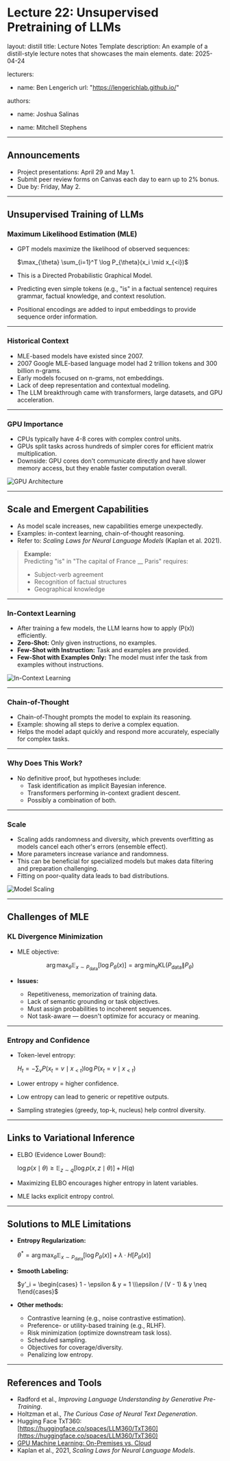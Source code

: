 # Lecture 22: Unsupervised Pretraining of LLMs

layout: distill
title: Lecture Notes Template
description: An example of a distill-style lecture notes that showcases the main elements.
date: 2025-04-24

lecturers:
  - name: Ben Lengerich
    url: "https://lengerichlab.github.io/"

authors:
  - name: Joshua Salinas

  - name: Mitchell Stephens


---

## Announcements

- Project presentations: April 29 and May 1.
- Submit peer review forms on Canvas each day to earn up to 2% bonus.
- Due by: Friday, May 2.

---

## Unsupervised Training of LLMs

### Maximum Likelihood Estimation (MLE)

- GPT models maximize the likelihood of observed sequences:

  $\max_{\theta} \sum_{i=1}^T \log P_{\theta}(x_i \mid x_{<i})$

- This is a Directed Probabilistic Graphical Model.
- Predicting even simple tokens (e.g., "is" in a factual sentence) requires grammar, factual knowledge, and context resolution.
- Positional encodings are added to input embeddings to provide sequence order information.

---

### Historical Context

- MLE-based models have existed since 2007.
- 2007 Google MLE-based language model had 2 trillion tokens and 300 billion n-grams.
- Early models focused on n-grams, not embeddings.
- Lack of deep representation and contextual modeling.
- The LLM breakthrough came with transformers, large datasets, and GPU acceleration.

---

### GPU Importance

- CPUs typically have 4-8 cores with complex control units.
- GPUs split tasks across hundreds of simpler cores for efficient matrix multiplication.
- Downside: GPU cores don't communicate directly and have slower memory access, but they enable faster computation overall.

![GPU Architecture](notesimage1.PNG)

---

## Scale and Emergent Capabilities

- As model scale increases, new capabilities emerge unexpectedly.
- Examples: in-context learning, chain-of-thought reasoning.
- Refer to: *Scaling Laws for Neural Language Models* (Kaplan et al. 2021).

> **Example:**  
> Predicting "is" in "The capital of France __ Paris" requires:
> - Subject-verb agreement
> - Recognition of factual structures
> - Geographical knowledge

---

### In-Context Learning

- After training a few models, the LLM learns how to apply \(P(x)\) efficiently.
- **Zero-Shot:** Only given instructions, no examples.
- **Few-Shot with Instruction:** Task and examples are provided.
- **Few-Shot with Examples Only:** The model must infer the task from examples without instructions.

![In-Context Learning](notesimage2.PNG)

---

### Chain-of-Thought

- Chain-of-Thought prompts the model to explain its reasoning.
- Example: showing all steps to derive a complex equation.
- Helps the model adapt quickly and respond more accurately, especially for complex tasks.

---

### Why Does This Work?

- No definitive proof, but hypotheses include:
  - Task identification as implicit Bayesian inference.
  - Transformers performing in-context gradient descent.
  - Possibly a combination of both.

---

### Scale

- Scaling adds randomness and diversity, which prevents overfitting as models cancel each other's errors (ensemble effect).
- More parameters increase variance and randomness.
- This can be beneficial for specialized models but makes data filtering and preparation challenging.
- Fitting on poor-quality data leads to bad distributions.

![Model Scaling](notesimage3.PNG)

---

## Challenges of MLE

### KL Divergence Minimization

- MLE objective:

  $$
  \arg\max_{\theta} \mathbb{E}_{x \sim P_{\text{data}}}[\log P_{\theta}(x)] = \arg\min_{\theta} \text{KL}(P_{\text{data}} \| P_{\theta})
  $$


- **Issues:**
  - Repetitiveness, memorization of training data.
  - Lack of semantic grounding or task objectives.
  - Must assign probabilities to incoherent sequences.
  - Not task-aware — doesn't optimize for accuracy or meaning.

---

### Entropy and Confidence

- Token-level entropy:

  $H_t = -\sum_v P(x_t = v \mid x_{<t}) \log P(x_t = v \mid x_{<t})$

- Lower entropy = higher confidence.
- Low entropy can lead to generic or repetitive outputs.
- Sampling strategies (greedy, top-k, nucleus) help control diversity.

---

## Links to Variational Inference

- ELBO (Evidence Lower Bound):

  $\log p(x \mid \theta) \geq \mathbb{E}_{z \sim q}[\log p(x,z \mid \theta)] + H(q)$

- Maximizing ELBO encourages higher entropy in latent variables.
- MLE lacks explicit entropy control.

---

## Solutions to MLE Limitations

- **Entropy Regularization:**

  $\theta^* = \arg\max_{\theta} \mathbb{E}_{x \sim P_{\text{data}}}[\log P_{\theta}(x)] + \lambda \cdot H[P_{\theta}(x)]$

- **Smooth Labeling:**

  $y'_i = \begin{cases} 1 - \epsilon & y = 1 \\\epsilon / (V - 1) & y \neq 1\end{cases}$

- **Other methods:**
  - Contrastive learning (e.g., noise contrastive estimation).
  - Preference- or utility-based training (e.g., RLHF).
  - Risk minimization (optimize downstream task loss).
  - Scheduled sampling.
  - Objectives for coverage/diversity.
  - Penalizing low entropy.

---

## References and Tools

- Radford et al., *Improving Language Understanding by Generative Pre-Training*.
- Holtzman et al., *The Curious Case of Neural Text Degeneration*.
- Hugging Face TxT360: [https://huggingface.co/spaces/LLM360/TxT360](https://huggingface.co/spaces/LLM360/TxT360)
- [GPU Machine Learning: On-Premises vs. Cloud](https://mobidev.biz/blog/gpu-machine-learning-on-premises-vs-cloud)
- Kaplan et al., 2021, *Scaling Laws for Neural Language Models*.
